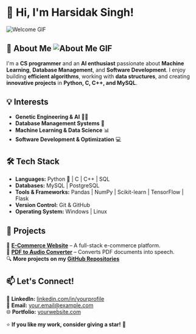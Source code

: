 # 👋 Hi, I'm Harsidak Singh!

![Welcome GIF](https://media.giphy.com/media/hvRJCLFzcasrR4ia7z/giphy.gif)

## 🚀 About Me  ![About Me GIF](https://media.giphy.com/media/hvRJCLFzcasrR4ia7z/giphy.gif)
I'm a **CS programmer** and an **AI enthusiast** passionate about **Machine Learning**, **Database Management**, and **Software Development**. I enjoy building **efficient algorithms**, working with **data structures**, and creating **innovative projects** in **Python, C, C++, and MySQL**.

## 💡 Interests
- **Genetic Engineering & AI** 🔬🤖
- **Database Management Systems** 💾
- **Machine Learning & Data Science** 📊
- **Software Development & Optimization** 💻

## 🛠️ Tech Stack
- **Languages:** Python 🐍 | C | C++ | SQL
- **Databases:** MySQL | PostgreSQL
- **Tools & Frameworks:** Pandas | NumPy | Scikit-learn | TensorFlow | Flask
- **Version Control:** Git & GitHub
- **Operating System:** Windows | Linux

## 📌 Projects
🚀 **[E-Commerce Website](https://github.com/yourusername/ecommerce-project)** – A full-stack e-commerce platform.  
📖 **[PDF to Audio Converter](https://github.com/yourusername/pdf-audio-converter)** – Converts PDF documents into speech.  
🔍 **More projects on my [GitHub Repositories](https://github.com/yourusername?tab=repositories)**

## 📫 Let's Connect!
💼 **LinkedIn:** [linkedin.com/in/yourprofile](https://linkedin.com/in/yourprofile)  
📧 **Email:** your.email@example.com  
🌐 **Portfolio:** [yourwebsite.com](https://yourwebsite.com)  

⭐ **If you like my work, consider giving a star!** 🌟

